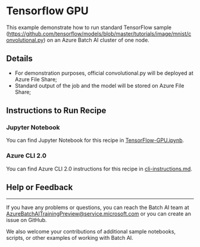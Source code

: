 # Tensorflow GPU

This example demonstrate how to run standard TensorFlow sample (https://github.com/tensorflow/models/blob/master/tutorials/image/mnist/convolutional.py) on an Azure Batch AI cluster of one node.

## Details

- For demonstration purposes, official convolutional.py will be deployed at Azure File Share;
- Standard output of the job and the model will be stored on Azure File Share;


## Instructions to Run Recipe

### Jupyter Notebook

You can find Jupyter Notebook for this recipe in [TensorFlow-GPU.ipynb](./TensorFlow-GPU.ipynb).

### Azure CLI 2.0

You can find Azure CLI 2.0 instructions for this recipe in [cli-instructions.md](./cli-instructions.md).


## Help or Feedback
--------------------
If you have any problems or questions, you can reach the Batch AI team at [AzureBatchAITrainingPreview@service.microsoft.com](mailto:AzureBatchAITrainingPreview@service.microsoft.com) or you can create an issue on GitHub.

We also welcome your contributions of additional sample notebooks, scripts, or other examples of working with Batch AI.
